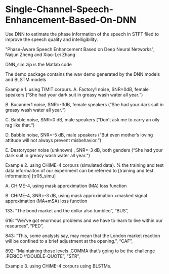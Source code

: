 # Single-Channel-Speech-Enhancement-Based-On-DNN
Use DNN to estimate the phase information of the speech in STFT filed to improve the speech quality and intelligibility.

"Phase-Aware Speech Enhancement Based on Deep Neural Networks", Naijun Zheng and Xiao-Lei Zhang


DNN_sim.zip is the Matlab code


The demo package contains the wav demo generated by the DNN models and BLSTM models

Example 1. using TIMIT corpurs. 
A. Factory1 noise, SNR=0dB, female speakers (“She had your dark suit in greasy wash water all year.“)

B. Bucanner1 noise, SNR=-3dB, female speakers (“She had your dark suit in greasy wash water all year.“)

C. Babble noise, SNR=0 dB, male speakers  (“Don’t ask me to carry an oily rag like that.“)

D. Babble noise, SNR=-5 dB, male speakers  (“But even mother’s loving attitude will not always prevent misbehavior.“)

E. Destoryoper noise (unknown) , SNR=-3 dB, both genders  (“She had your dark suit in greasy wash water all year.“)


Example 2. using CHiME-4 corpurs (simulated data). 
% the training and test data informaiton of our experiment can be referred to [training and test information] [tr05_simu]

A. CHiME-4, using mask approximation (MA) loss function

B. CHiME-4, SNR=-3 dB, using mask approximation +masked signal approximation (MA+mSA) loss function

133: “The bond market and the dollar also tumbled”, “BUS”,

616: “We\\’ve got enormous problems and we have to learn to live within our resources”,  “PED”,

843: “This, some analysts say, may mean that the London market reaction will be confined to a brief adjustment at the opening.”, “CAF”,

892: “Maintaining those levels ,COMMA that’s going to be the challenge .PERIOD \”DOUBLE-QUOTE”, “STR”,



Example 3. using CHiME-4 corpurs using BLSTMs. 
